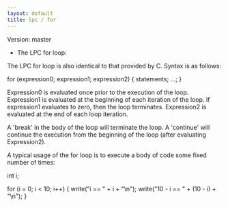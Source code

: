 ```yaml
---
layout: default
title: lpc / for
---
```


Version: master

- The LPC for loop:

The LPC for loop is also identical to that provided by C. Syntax is as
follows:

for (expression0; expression1; expression2) {
statements;
...;
}

Expression0 is evaluated once prior to the execution of the loop. Expression1
is evaluated at the beginning of each iteration of the loop. If expression1
evaluates to zero, then the loop terminates. Expression2 is evaluated at
the end of each loop iteration.

A 'break' in the body of the loop will terminate the loop. A 'continue' will
continue the execution from the beginning of the loop (after evaluating
Expression2).

A typical usage of the for loop is to execute a body of code some
fixed number of times:

int i;

for (i = 0; i < 10; i++) {
write("i == " + i + "\n");
write("10 - i == " + (10 - i) + "\n");
}
